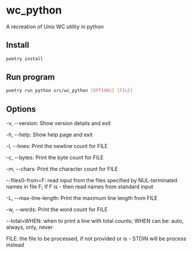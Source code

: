 # wc_python

A recreation of Unix WC utility in python

## Install

```bash
poetry install
```

## Run program

```bash
poetry run python src/wc_python [OPTIONS] [FILE]
```

## Options

-v, --version: Show version details and exit

-h, --help: Show help page and exit

-l, --lines: Print the newline count for FILE

-c, --bytes: Print the byte count for FILE

-m, --chars: Print the character count for FILE

--files0-from=F: read input from the files specified by NUL-terminated names in file F; If F is - then read names from standard input

-L, --max-line-length: Print the maximum line length from FILE

-w, --words: Print the word count for FILE

--total=WHEN: when to print a line with total counts; WHEN can be: auto, always, only, never

FILE: the file to be processed, if not provided or is - STDIN will be process instead
